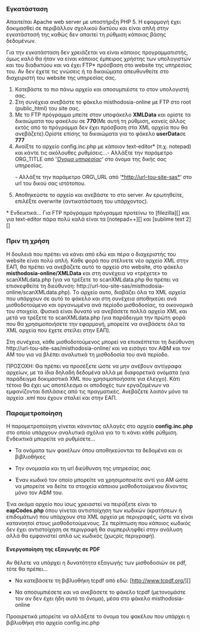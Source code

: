 ### Εγκατάσταση

Aπαιτείται Apache web server με υποστήριξη PHP 5. Η εφαρμογή έχει
δοκιμασθεί σε περιβάλλον σχολικού δικτύου και είναι απλή στην
εγκατάστασή της καθώς δεν απαιτεί τη ρύθμιση κάποιας βάσης δεδομένων.

Για την εγκατάσταση δεν χρειάζεται να είναι κάποιος προγραμματιστής,
όμως καλό θα ήταν να είναι κάποιος έμπειρος χρήστης των υπολογιστών και
του διαδικτύου και να έχει FTP\* πρόσβαση στο website της υπηρεσίας του.
Αν δεν έχετε τις γνώσεις ή τα δικαιώματα απευθυνθείτε στο διαχειριστή
του website της υπηρεσίας σας.

1.  Κατεβάστε το πιο πάνω αρχείο και αποσυμπιέστε το στον υπολογιστή
    σας.
2.  Στη συνέχεια ανεβάστε το φάκελο misthodosia-online με FTP στο root
    (public\_html) του site σας.
3.  Με το FTP πρόγραμμα μπείτε στον υποφάκελο **XMLData** και ορίστε τα
    δικαιώματα του φακέλου σε **770**(Με αυτή τη ρύθμιση, κανείς άλλος
    εκτός από το πρόγραμμα δεν έχει πρόσβαση στα XML αρχεία που θα
    ανεβάζετε).Ορίστε επίσης τα δικαιώματα για το φάκελο **userData**σε
    **777**
4.  Ανοίξτε το αρχείο config.inc.php με κάποιον text-editor\* (π.χ.
    notepad) και κάντε τις ακόλουθες ρυθμίσεις…- Αλλάξτε την παράμετρο
    ORG\_TITLE από ‘<span style="text-decoration: underline;">*Όνομα
    υπηρεσίας*</span>‘ στο όνομα της δικής σας υπηρεσίας.
    <p>
    - Αλλάξτε την παράμετρο ORG\_URL από
    ‘<span style="text-decoration: underline;">*http://url-tou-site-sas*</span>‘
    στο url του δικού σας ιστότοπου.
5.  Αποθηκεύστε το αρχείο και ανεβάστε το στο server. Αν ερωτηθείτε,
    επιλέξτε overwrite (αντικατάσταση του υπάρχοντος).

\* Ενδεικτικά… Για FTP πρόγραμμα πρόγραμμα προτείνω το [filezilla][] και
για text-editor πάρα πολύ καλά είναι τα [notepad++][] και [sublime text
2][]

### Πριν τη χρήση

Η δουλειά που πρέπει να κάνει από εδώ και πέρα ο διαχεριστής του website
είναι πολύ απλή. Κάθε φορά που στέλνετε νέο αρχείο XML στην ΕΑΠ, θα
πρέπει να ανεβάζετε αυτό το αρχείο στο website, στο φάκελο
**misthodosia-online/XMLData** και στη συνέχεια να «τρέχετε» το
scanXMLdata.php (για να τρέξετε το scanXMLdata.php θα πρέπει να
επισκεφθείτε τη διεύθυνση:
http://url-tou-site-sas/misthodosia-online/scanXMLdata.php). Tο αρχείο
αυτο, διαβάζει όλα τα XML αρχεία που υπάρχουν σε αυτό το φάκελο και στη
συνέχεια αποθηκεύει ανά μισθοδοτούμενο και οργανωμένα ανά περίοδο
μισθοδοσίας, τα οικονομικά του στοιχεία. Φυσικά είναι δυνατό να
ανεβάσετε πολλά αρχεία XML και μετά να τρέξετε το scanXMLdata.php (για
παράδειγμα την πρώτη φορά που θα χρησιμοποιήσετε την εφαρμογή, μπορείτε
να ανεβάσετε όλα τα XML αρχεία που έχετε στείλει στην ΕΑΠ).

Στη συνέχεια, κάθε μισθοδοτούμενος μπορεί να επισκέπτεται τη διεύθυνση
http://url-tou-site-sas/misthodosia-online/ και να εισάγει τον ΑΦΜ και
τον ΑΜ του για να βλέπει αναλυτικά τη μισθοδοσία του ανά περίοδο.

ΠΡΟΣΟΧΗ: Θα πρέπει να προσέξετε ώστε να μην ανέβουν αντίγραφα αρχείων,
με τα ίδια δηλαδή δεδομένα αλλά με διαφορετικά ονόματα (για παράδειγμα
δοκιμαστικά XML που χρησιμοποιήσατε για έλεγχο). Κάτι τέτοιο θα έχει ως
αποτέλεσμα οι αποδοχές των εργαζομένων να εμφανίζονται διπλάσιες από τις
πραγματικές. Ανεβάζετε λοιπόν μόνο τα αρχεία .xml που έχουν σταλεί και
στην ΕΑΠ.

### Παραμετροποίηση

Η παραμετροποίηση γίνεται κάνοντας αλλαγές στο αρχείο **config.inc.php**
στο οποίο υπάρχουν αναλυτικά σχόλια για το τι κάνει κάθε ρύθμιση.
Ενδεικτικά μπορείτε να ρυθμίσετε…

- Τα ονόματα των φακέλων όπου αποθηκεύονται τα δεδομένα και οι
βιβλιοθήκες

- Την ονομασία και τη url διεύθυνση της υπηρεσίας σας

- Έναν κωδικό τον οποίο μπορείτε να χρησιμοποιείτε αντί για ΑΜ ώστε να
μπορείτε να δείτε τα στοιχεία κάποιου μισθοδοτούμενου δίνοντας μόνο τον
ΑΦΜ του.

Ένα ακόμα αρχείο που ίσως χρειαστεί να πειράξετε είναι το
**eapCodes.php** όπου γίνεται αντιστοίχηση των κωδικών (κρατήσεων ή
επιδομάτων) που υπάρχουν στα XML αρχεία με περιγραφές, ώστε να είναι
κατανοητοί στους μισθοδοτούμενους. Σε περίπτωση που κάποιος κωδικός δεν
έχει αντιστοίχηση σε περιγραφή θα συμπεριληφθεί στην ανάλυση αλλά θα
εμφανιστεί απλά ως κωδικός (χωςρίς περιγραφή).

#### Ενεργοποίηση της εξαγωγής σε PDF

Αν θέλετε να υπάρχει η δυνατότητα εξαγωγής των μισθοδοσιών σε pdf, τότε
θα πρέπει…

- Να κατεβάσετε τη βιβλιοθήκη tcpdf από εδώ: [http://www.tcpdf.org/][]

- Να αποσυμπιέσετε και να ανεβάσετε το φάκελο tcpdf (μετονομάστε τον αν
δεν έχει ήδη αυτό το όνομα), μέσα στο φάκελο misthodosia-online

Προαιρετικά μπορείτε να αλλάξετε το όνομα του φακέλου που υπάρχει η
βιβλιοθήκη στο αρχείο config.inc.php